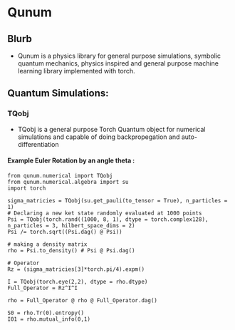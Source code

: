 # Qunum
## Blurb
- Qunum is a physics library for general purpose simulations, symbolic quantum mechanics, physics inspired and general purpose machine learning library implemented with torch.
## Quantum Simulations:
### TQobj
- TQobj is a general purpose Torch Quantum object for numerical simulations and capable of doing backpropegation and auto-differentiation
#### Example Euler Rotation by an angle theta :
```
from qunum.numerical import TQobj
from qunum.numerical.algebra import su
import torch

sigma_matricies = TQobj(su.get_pauli(to_tensor = True), n_particles = 1)
# Declaring a new ket state randomly evaluated at 1000 points
Psi = TQobj(torch.rand((1000, 8, 1), dtype = torch.complex128), n_particles = 3, hilbert_space_dims = 2)
Psi /= torch.sqrt((Psi.dag() @ Psi))

# making a density matrix
rho = Psi.to_density() # Psi @ Psi.dag()

# Operator
Rz = (sigma_matricies[3]*torch.pi/4).expm()

I = TQobj(torch.eye(2,2), dtype = rho.dtype)
Full_Operator = Rz^I^I

rho = Full_Operator @ rho @ Full_Operator.dag()

S0 = rho.Tr(0).entropy()
I01 = rho.mutual_info(0,1)


```
